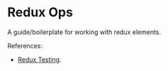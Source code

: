 # Redux Ops
A guide/boilerplate for working with redux elements.

 References: 
 * [Redux Testing](http://google.com).